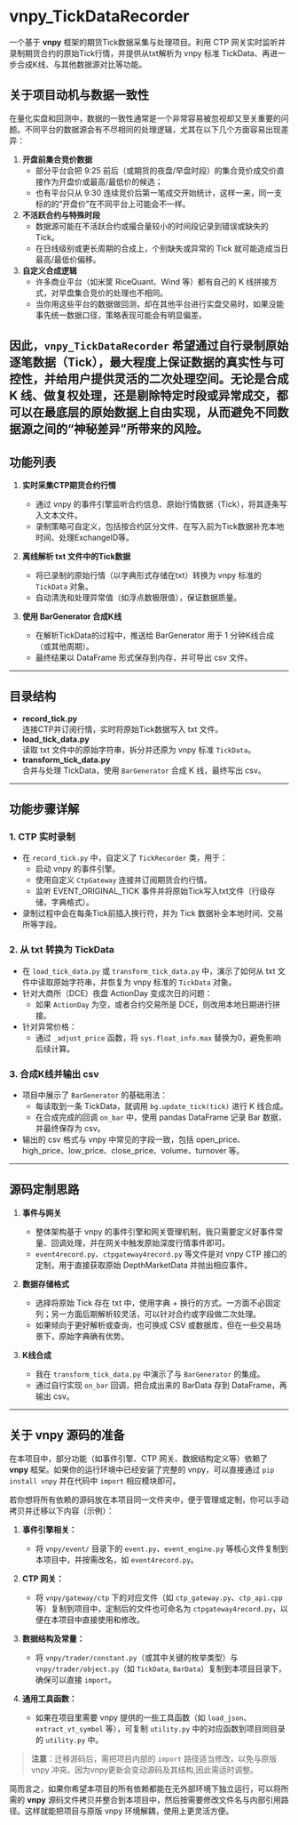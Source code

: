 # vnpy_TickDataRecorder

一个基于 **vnpy** 框架的期货Tick数据采集与处理项目。利用 CTP 网关实时监听并录制期货合约的原始Tick行情，并提供从txt解析为 vnpy 标准 TickData、再进一步合成K线、与其他数据源对比等功能。  

## 关于项目动机与数据一致性

在量化实盘和回测中，数据的一致性通常是一个非常容易被忽视却又至关重要的问题。不同平台的数据源会有不尽相同的处理逻辑，尤其在以下几个方面容易出现差异：

1. **开盘前集合竞价数据**  
   - 部分平台会把 9:25 前后（或期货的夜盘/早盘时段）的集合竞价成交价直接作为开盘价或最高/最低价的候选；  
   - 也有平台只从 9:30 连续竞价后第一笔成交开始统计，这样一来，同一支标的的“开盘价”在不同平台上可能会不一样。  
2. **不活跃合约与特殊时段**  
   - 数据源可能在不活跃合约或撮合量较小的时间段记录到错误或缺失的 Tick。  
   - 在日线级别或更长周期的合成上，个别缺失或异常的 Tick 就可能造成当日最高/最低价偏移。  
3. **自定义合成逻辑**  
   - 许多商业平台（如米筐 RiceQuant、Wind 等）都有自己的 K 线拼接方式，对早盘集合竞价的处理也不相同。  
   - 当你用这些平台的数据做回测，却在其他平台进行实盘交易时，如果没能事先统一数据口径，策略表现可能会有明显偏差。

因此，`vnpy_TickDataRecorder` 希望通过自行录制原始逐笔数据（Tick），最大程度上保证数据的真实性与可控性，并给用户提供灵活的二次处理空间。无论是合成 K 线、做复权处理，还是剔除特定时段或异常成交，都可以在最底层的原始数据上自由实现，从而避免不同数据源之间的“神秘差异”所带来的风险。
---

## 功能列表

1. **实时采集CTP期货合约行情**  
   - 通过 vnpy 的事件引擎监听合约信息、原始行情数据（Tick），将其逐条写入文本文件。  
   - 录制策略可自定义，包括按合约区分文件、在写入前为Tick数据补充本地时间、处理ExchangeID等。

2. **离线解析 txt 文件中的Tick数据**  
   - 将已录制的原始行情（以字典形式存储在txt）转换为 vnpy 标准的 `TickData` 对象。  
   - 自动清洗和处理异常值（如浮点数极限值），保证数据质量。

3. **使用 BarGenerator 合成K线**  
   - 在解析TickData的过程中，推送给 BarGenerator 用于 1 分钟K线合成（或其他周期）。  
   - 最终结果以 DataFrame 形式保存到内存，并可导出 csv 文件。

---

## 目录结构

- **record_tick.py**  
  连接CTP并订阅行情，实时将原始Tick数据写入 txt 文件。
- **load_tick_data.py**  
  读取 txt 文件中的原始字符串，拆分并还原为 vnpy 标准 `TickData`。
- **transform_tick_data.py**  
  合并与处理 TickData，使用 `BarGenerator` 合成 K 线，最终写出 csv。

---

## 功能步骤详解

### 1. CTP 实时录制

- 在 `record_tick.py` 中，自定义了 `TickRecorder` 类，用于：
  - 启动 vnpy 的事件引擎。
  - 使用自定义 `CtpGateway` 连接并订阅期货合约行情。
  - 监听 EVENT_ORIGINAL_TICK 事件并将原始Tick写入txt文件（行级存储，字典格式）。
- 录制过程中会在每条Tick前插入换行符，并为 Tick 数据补全本地时间、交易所等字段。

### 2. 从 txt 转换为 TickData

- 在 `load_tick_data.py` 或 `transform_tick_data.py` 中，演示了如何从 txt 文件中读取原始字符串，并恢复为 vnpy 标准的 `TickData` 对象。
- 针对大商所（DCE）夜盘 ActionDay 变成次日的问题：  
  - 如果 `ActionDay` 为空，或者合约交易所是 DCE，则改用本地日期进行拼接。  
- 针对异常价格：  
  - 通过 `_adjust_price` 函数，将 `sys.float_info.max` 替换为0，避免影响后续计算。

### 3. 合成K线并输出 csv

- 项目中展示了 `BarGenerator` 的基础用法：  
  - 每读取到一条 TickData，就调用 `bg.update_tick(tick)` 进行 K 线合成。  
  - 在合成完成的回调 `on_bar` 中，使用 pandas DataFrame 记录 Bar 数据，并最终保存为 csv。
- 输出的 csv 格式与 vnpy 中常见的字段一致，包括 open_price、high_price、low_price、close_price、volume、turnover 等。

---

## 源码定制思路

1. **事件与网关**  
   - 整体架构基于 vnpy 的事件引擎和网关管理机制，我只需要定义好事件常量、回调处理，并在网关中触发原始深度行情事件即可。  
   - `event4record.py`、`ctpgateway4record.py` 等文件是对 vnpy CTP 接口的定制，用于直接获取原始 DepthMarketData 并抛出相应事件。

2. **数据存储格式**  
   - 选择将原始 Tick 存在 txt 中，使用字典 + 换行的方式。一方面不必固定列；另一方面后期解析较灵活，可以针对合约或字段做二次处理。  
   - 如果倾向于更好解析或查询，也可换成 CSV 或数据库，但在一些交易场景下，原始字典确有优势。

3. **K线合成**  
   - 我在 `transform_tick_data.py` 中演示了与 `BarGenerator` 的集成。  
   - 通过自行实现 `on_bar` 回调，把合成出来的 BarData 存到 DataFrame，再输出 csv。

---

## 关于 vnpy 源码的准备

在本项目中，部分功能（如事件引擎、CTP 网关、数据结构定义等）依赖了 **vnpy** 框架。如果你的运行环境中已经安装了完整的 vnpy，可以直接通过 `pip install vnpy` 并在代码中 `import` 相应模块即可。

若你想将所有依赖的源码放在本项目同一文件夹中，便于管理或定制，你可以手动拷贝并迁移以下内容（示例）：

1. **事件引擎相关：**  
   - 将 `vnpy/event/` 目录下的 `event.py`、`event_engine.py` 等核心文件复制到本项目中，并按需改名，如 `event4record.py`。

2. **CTP 网关：**  
   - 将 `vnpy/gateway/ctp` 下的对应文件（如 `ctp_gateway.py`、`ctp_api.cpp` 等）复制到项目中，定制后的文件也可命名为 `ctpgateway4record.py`，以便在本项目中直接使用和修改。

3. **数据结构及常量：**  
   - 将 `vnpy/trader/constant.py`（或其中关键的枚举类型）与 `vnpy/trader/object.py`（如 `TickData`, `BarData`）复制到本项目目录下，确保可以直接 `import`。

4. **通用工具函数：**  
   - 如果在项目里需要 vnpy 提供的一些工具函数（如 `load_json`、`extract_vt_symbol` 等），可复制 `utility.py` 中的对应函数到项目同目录的 `utility.py` 中。

> **注意**：迁移源码后，需把项目内部的 `import` 路径适当修改，以免与原版 vnpy 冲突。因为vnpy更新会变动源码及其结构,因此需适时调整。

简而言之，如果你希望本项目的所有依赖都能在无外部环境下独立运行，可以将所需的 **vnpy** 源码文件拷贝并整合到本项目中，然后按需要修改文件名与内部引用路径。这样就能把项目与原版 vnpy 环境解耦，使用上更灵活方便。
